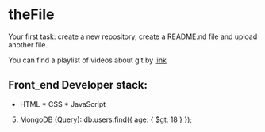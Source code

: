 # theFile
Your first task: create a new repository, create a README.nd file and upload another file.

You can find a playlist of videos about git by [link](https://www.youtube.com/watch?v=KnINsmXT9_c)

## Front_end Developer stack:

* HTML
﻿﻿* CSS
﻿﻿* JavaScript
5. MongoDB (Query):
db.users.find({ age: { $gt: 18 } });

